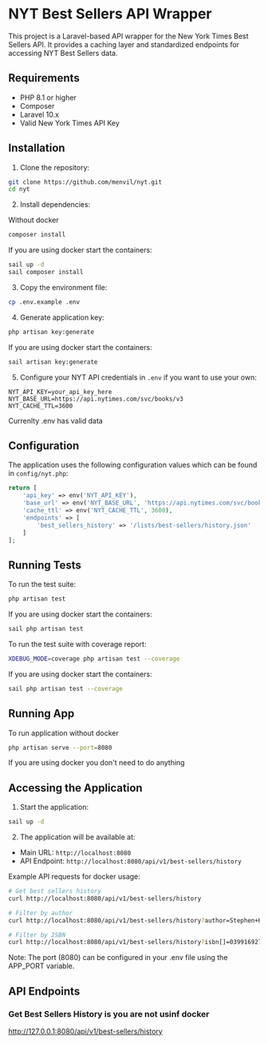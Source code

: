# NYT Best Sellers API Wrapper

This project is a Laravel-based API wrapper for the New York Times Best Sellers API. It provides a caching layer and standardized endpoints for accessing NYT Best Sellers data.

## Requirements

- PHP 8.1 or higher
- Composer
- Laravel 10.x
- Valid New York Times API Key

## Installation

1. Clone the repository:
```bash
git clone https://github.com/menvil/nyt.git
cd nyt
```

2. Install dependencies:

Without docker
```bash
composer install
```

If you are using docker start the containers:
```bash
sail up -d
sail composer install
```

3. Copy the environment file:
```bash
cp .env.example .env
```


4. Generate application key:
```bash
php artisan key:generate
```

If you are using docker start the containers:
```bash
sail artisan key:generate
```

5. Configure your NYT API credentials in `.env` if you want to use your own:
```env
NYT_API_KEY=your_api_key_here
NYT_BASE_URL=https://api.nytimes.com/svc/books/v3
NYT_CACHE_TTL=3600
```
Currenlty .env has valid data

## Configuration

The application uses the following configuration values which can be found in `config/nyt.php`:

```php
return [
    'api_key' => env('NYT_API_KEY'),
    'base_url' => env('NYT_BASE_URL', 'https://api.nytimes.com/svc/books/v3'),
    'cache_ttl' => env('NYT_CACHE_TTL', 3600),
    'endpoints' => [
        'best_sellers_history' => '/lists/best-sellers/history.json'
    ]
];
```

## Running Tests

To run the test suite:

```bash
php artisan test
```
If you are using docker start the containers:
```bash
sail php artisan test
```

To run the test suite with coverage report:

```bash
XDEBUG_MODE=coverage php artisan test --coverage
```
If you are using docker start the containers:
```bash
sail php artisan test --coverage
```

## Running App

To run application without docker

```bash
php artisan serve --port=8080 
```
If you are using docker you don't need to do anything

## Accessing the Application

1. Start the application:
```bash
sail up -d
```

2. The application will be available at:
- Main URL: `http://localhost:8080`
- API Endpoint: `http://localhost:8080/api/v1/best-sellers/history`

Example API requests for docker usage:
```bash
# Get best sellers history
curl http://localhost:8080/api/v1/best-sellers/history

# Filter by author
curl http://localhost:8080/api/v1/best-sellers/history?author=Stephen+King

# Filter by ISBN
curl http://localhost:8080/api/v1/best-sellers/history?isbn[]=0399169274
```

Note: The port (8080) can be configured in your .env file using the APP_PORT variable.

## API Endpoints

### Get Best Sellers History is you are not usinf docker
http://127.0.0.1:8080/api/v1/best-sellers/history